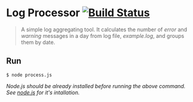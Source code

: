 # Log Processor [![Build Status](https://travis-ci.com/shashikhanal/log-processor.svg?token=DAzVmKxZMzReMSB1bV2t&branch=master)](https://travis-ci.com/shashikhanal/log-processor)
> A simple log aggregating tool. It calculates the number of *error* and *warning* messages in a day from log file, *example.log*, and groups them by date.

## Run
```
$ node process.js
```
*Node.js should be already installed before running the above command. See [node.js](https://nodejs.org/en/download/package-manager/) for it's intallation.*

